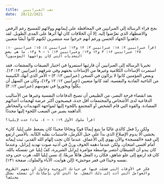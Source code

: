 ```yaml
---
title:  تعب العبرانيين
date:  28/12/2021
---
```


نجح قراء الرسالة إلى العبرانيين في المحافظة على إيمانهم وولائهم للمسيح رغم الرفض والاضطهاد الذي تعرَّضوا إليه. إلا أن الخلافات كان لها أثرها على المدى الطويل. لقد جاهدوا الجهاد الحسن ورغم أنهم خرجوا منه منتصرين لكنهم كانوا أيضًا متعبين.

`اقرأ عبرانيين ٢: ١٨؛ عبرانيين ٣: ١٢ و١٣؛ عبرانيين ٤: ١٥؛ عبرانيين ١٠: ٢٥؛ عبرانيين ١٢: ٣ و١٢ و١٣؛ وعبرانيين ١٣: ١ – ٩ و١٣. ما هي بعض التحديات التي كان يواجهها المؤمنون؟`

تخبرنا الرسالة إلى العبرانيين أن قارئيها استمروا في اختبار الضيقات والمشقات. فقد استمرت الإساءات الكلامية وغيرها من الإساءات بحقهم وفي شرفهم (عبرانيين ١٣: ١٣). وبعض المؤمنين كانوا لا يزالون في السجن (عبرانيين ١٣: ٣) – الأمر الذي أنهك الكنيسة من الناحية المادية والنفسية. لقد كانوا متعبين (عبرانيين ١٢: ١٢ و١٣)، وكان من السهل أن يكلّوا ويخوروا في نفوسهم (عبرانيين ١٢: ٣).

بعد انقضاء فرحة النصر، من الطبيعي أن تصبح الدفاعات النفسية وغيرها من الأساليب الدفاعية لدى الأشخاص والمجتمعات أقل حدة، فيصبحون أكثر عرضة لهجمات أعدائهم المضادة. والقوة التي قام الشخص أو المجتمع باللجوء إليها لمواجهة التهديدات والمخاطر الداهمة يصير من الصعب اللجوء إليها مجددًا.

`اقرأ ملوك الأول ١٩: ١ – ٤. ماذا حدث لإيليا؟`

«ولكن ردّ فعل كالذي غالبًا ما يتبع إيمانًا قويًا ونجاحًا مجيدًا كان يضغط على إيليا. كان يخشى ألا يدوم الإصلاحُ الذي بدأ على جبل الكرمل، فاستبدّت بقلبه الكآبة. بالأمس ارتفع إلى قمة «الفسجة» والآن يهوي إلى الأعماق. عندما كان تحت إلهام الله القدير، ثبت إيمانه أمام أقسى امتحان، ولكن عندما دهمه الخوف ورنّ في أذنيه صوت تهديد إيزابل، وعندما كان يبدو أن الشيطان انتصر بواسطة مؤامرة إيزابل الشريرة، كفّ إيليا عن تمسكه بالله. كان قد ارتفع إلى علو شاهق، فكان رد الفعل هائلاً مريعًا. إذ نسي إيليا الله، هرب حتى وجد نفسه وحيدًا في قفر موحش» (إلن هوايت، الآباء والملوك، صفحة ١٣١).

`فكر في الأوقات التي فشلت فيها في حياتك الروحية وحاول أن تفهم الظروف والعوامل التي أدت إلى ذلك الفشل. ما الذي كان بإمكانك أن تفعله بشكل مختلف؟`